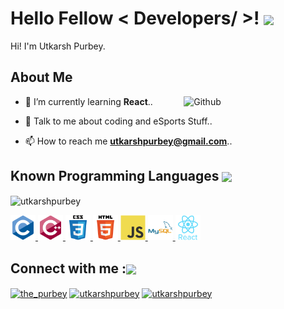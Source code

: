 <h1> Hello Fellow < Developers/ >! <img src = "https://raw.githubusercontent.com/MartinHeinz/MartinHeinz/master/wave.gif" align='center' width = 50px> </h1>
<p align='center'>


</p>
<div size='20px'> Hi! I'm Utkarsh Purbey. 
</div>
  
<h2> About Me</h2>
  
<img width="45%" align="right" alt="Github" src="https://raw.githubusercontent.com/onimur/.github/master/.resources/git-header.svg" />


- 🌱 I’m currently learning **React**..
  
- 💬 Talk to me about coding and eSports Stuff..
  
- 📫 How to reach me **utkarshpurbey@gmail.com**..
  

<h2 align="left">Known Programming Languages <img src = "https://media2.giphy.com/media/QssGEmpkyEOhBCb7e1/giphy.gif?cid=ecf05e47a0n3gi1bfqntqmob8g9aid1oyj2wr3ds3mg700bl&rid=giphy.gif" align='center' width = 32px> </h2>
  
  <p><img align="center" src="https://github-readme-stats.vercel.app/api/top-langs?username=utkarshpurbey&show_icons=true&locale=en&layout=compact" alt="utkarshpurbey" /></p>
  <p align="left"> <a href="https://www.cprogramming.com/" target="_blank" rel="noreferrer"> <img src="https://raw.githubusercontent.com/devicons/devicon/master/icons/c/c-original.svg" alt="c" width="40" height="40"/> </a> <a href="https://www.w3schools.com/cpp/" target="_blank" rel="noreferrer"> <img src="https://raw.githubusercontent.com/devicons/devicon/master/icons/cplusplus/cplusplus-original.svg" alt="cplusplus" width="40" height="40"/> </a> <a href="https://www.w3schools.com/css/" target="_blank" rel="noreferrer"> <img src="https://raw.githubusercontent.com/devicons/devicon/master/icons/css3/css3-original-wordmark.svg" alt="css3" width="40" height="40"/> </a> <a href="https://www.w3.org/html/" target="_blank" rel="noreferrer"> <img src="https://raw.githubusercontent.com/devicons/devicon/master/icons/html5/html5-original-wordmark.svg" alt="html5" width="40" height="40"/> </a> <a href="https://developer.mozilla.org/en-US/docs/Web/JavaScript" target="_blank" rel="noreferrer"> <img src="https://raw.githubusercontent.com/devicons/devicon/master/icons/javascript/javascript-original.svg" alt="javascript" width="40" height="40"/> </a> <a href="https://www.mysql.com/" target="_blank" rel="noreferrer"> <img src="https://raw.githubusercontent.com/devicons/devicon/master/icons/mysql/mysql-original-wordmark.svg" alt="mysql" width="40" height="40"/> </a> <a href="https://reactjs.org/" target="_blank" rel="noreferrer"> <img src="https://raw.githubusercontent.com/devicons/devicon/master/icons/react/react-original-wordmark.svg" alt="react" width="40" height="40"/> </a> </p>
  
  
  
  
  
  
  
<h2 align="left">Connect with me :<img src='https://raw.githubusercontent.com/ShahriarShafin/ShahriarShafin/main/Assets/handshake.gif' align='center' width="100px"></h2>
<p align="left">
<a href="https://instagram.com/the_purbey" target="blank"><img align="center" src="https://raw.githubusercontent.com/rahuldkjain/github-profile-readme-generator/master/src/images/icons/Social/instagram.svg" alt="the_purbey" height="30" width="40" /></a>
  <a href="https://www.linkedin.com/in/utkarsh-purbey-74972a1a2/" target="blank"><img align="center" src="https://raw.githubusercontent.com/rahuldkjain/github-profile-readme-generator/master/src/images/icons/Social/linked-in-alt.svg" alt="utkarshpurbey" height="30" width="40" /></a>
<a href="https://auth.geeksforgeeks.org/user/utkarshpurbey" target="blank"><img align="center" src="https://raw.githubusercontent.com/rahuldkjain/github-profile-readme-generator/master/src/images/icons/Social/geeks-for-geeks.svg" alt="utkarshpurbey" height="30" width="40" /></a>
</p>

